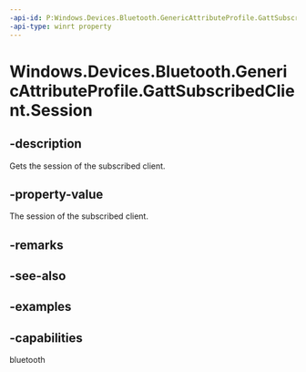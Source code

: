 ```yaml
---
-api-id: P:Windows.Devices.Bluetooth.GenericAttributeProfile.GattSubscribedClient.Session
-api-type: winrt property
---
```


<!-- Property syntax.
public GattSession Session { get; }
-->

# Windows.Devices.Bluetooth.GenericAttributeProfile.GattSubscribedClient.Session

## -description
Gets the session of the subscribed client.

## -property-value
The session of the subscribed client.

## -remarks

## -see-also

## -examples


## -capabilities
bluetooth
